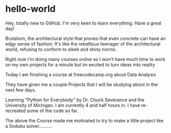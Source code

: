 # hello-world
Hey, totally new to GitHub. I'm very keen to learn everything. Have a great day!

Brutalism, the architectural style that proves that even concrete can have an edgy sense of fashion. It's like the rebellious teenager of the architectural world, refusing to conform to sleek and shiny norms.

Right now i'm doing many courses online so I won't have much time to work on my own projects for a minute but im excited to turn ideas into reality

Today I am finishing a course at freecodecamp.org about Data Analysis

They have given me a couple Projects that I will be studying about in the next few days.

Learning "Python for Everybody" by Dr. Chuck Severance and the University of Michigan. I am currently 4 and half hours in. I have re-recreated some of the code so far.

The above the Course made me motivated to try to make a little project like a Soduku solver..........
